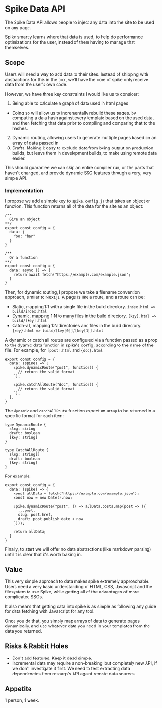 # Spike Data API

The Spike Data API allows people to inject any data into the site to be used on any page. 

Spike smartly learns where that data is used, to help do performance optimizations for the user, instead of them having to manage that themselves.

## Scope

Users will need a way to add data to their sites. Instead of shipping with abstractions for this in the box, we'll have the core of spike only receive data from the user's own code.

However, we have three key constraints I would like us to consider: 

1. Being able to calculate a graph of data used in html pages
  - Doing so will allow us to incrementally rebuild these pages, by computing a data hash against every template based on the used data, and then fetching that data prior to compiling and comparing that to the hashes.
2. Dynamic routing, allowing users to generate multiple pages based on an array of data passed in
3. Drafts. Making it easy to exclude data from being output on production builds, but leave them in development builds, to make using remote data easier.

This should guarantee we can skip an entire compiler run, or the parts that haven't changed, and provide dynamic SSG features through a very, very simple API.

### Implementation

I propose we add a simple key to `spike.config.js` that takes an object or function. This function returns all of the data for the site as an object:

```
/** 
  Give an object
**/
export const config = {
  data: {
    foo: "bar"
  }
}

/** 
  Or a function
**/
export const config = {
  data: async () => {
    return await fetch("https://example.com/example.json";
  }
}
```

Then, for dynamic routing, I propose we take a filename convention approach, similar to Next.js. A page is like a route, and a route can be:

- Static, mapping 1:1 with a single file in the build directory. `index.html => build/index.html`
- Dynamic, mapping 1:N to many files in the build directory. `[key].html => build/[key].html`
- Catch-all, mapping 1:N directories and files in the build directory. `{key}.html => build/[key[0]]/[key[1]].html`

A dynamic or catch all routes are configured via a function passed as a prop to the dyamic data function in spike's config, according to the name of the file. For example, for `[post].html` and `{doc}.html`:

```
export const config = {
  data: (spike) => {
    spike.dynamicRoute("post", function() {
      // return the valid format
    });
    
    spike.catchAllRoute("doc", function() {
      // return the valid format
    });
  },
}
```

The `dynamic` and `catchAllRoute` function expect an array to be returned in a specific format for each item:

```
type DynamicRoute {
  slug: string
  draft: boolean  
  [key: string]
}

type CatchAllRoute {
  slug: string[]
  draft: boolean
  [key: string]
}
```

For example:

```
export const config = {
  data: (spike) => {
    const allData = fetch("https://example.com/example.json");
    const now = new Date().now;
  
    spike.dynamicRoute("post", () => allData.posts.map(post => ({
      ...post,
      slug: post.href,
      draft: post.publish_date < now
    })));
    
    return allData;
  }
}
```

Finally, to start we will offer no data abstractions (like markdown parsing) until it is clear that it's worth baking in.

## Value

This very simple approach to data makes spike extremely approachable. Users need a very basic understanding of HTML, CSS, Javascript and the filesystem to use Spike, while getting all of the advantages of more complicated SSGs.

It also means that getting data into spike is as simple as following any guide for data fetching with Javascript for any tool.

Once you do that, you simply map arrays of data to generate pages dynamically, and use whatever data you need in your templates from the data you returned.

## Risks & Rabbit Holes

- Don't add features. Keep it dead simple.
- Incremental data may require a non-breaking, but completely new API, if we don't investigate it first. We need to test extracting data dependencies from resharp's API againt remote data sources.

## Appetite

1 person, 1 week.
